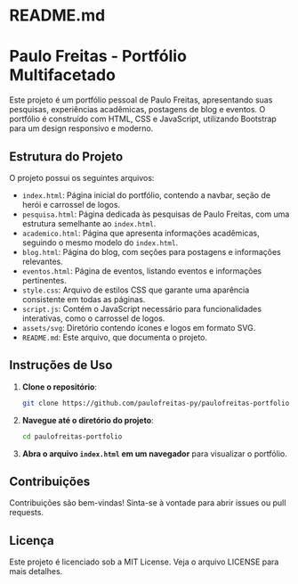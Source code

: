 # README.md

# Paulo Freitas - Portfólio Multifacetado

Este projeto é um portfólio pessoal de Paulo Freitas, apresentando suas pesquisas, experiências acadêmicas, postagens de blog e eventos. O portfólio é construído com HTML, CSS e JavaScript, utilizando Bootstrap para um design responsivo e moderno.

## Estrutura do Projeto

O projeto possui os seguintes arquivos:

- `index.html`: Página inicial do portfólio, contendo a navbar, seção de herói e carrossel de logos.
- `pesquisa.html`: Página dedicada às pesquisas de Paulo Freitas, com uma estrutura semelhante ao `index.html`.
- `academico.html`: Página que apresenta informações acadêmicas, seguindo o mesmo modelo do `index.html`.
- `blog.html`: Página do blog, com seções para postagens e informações relevantes.
- `eventos.html`: Página de eventos, listando eventos e informações pertinentes.
- `style.css`: Arquivo de estilos CSS que garante uma aparência consistente em todas as páginas.
- `script.js`: Contém o JavaScript necessário para funcionalidades interativas, como o carrossel de logos.
- `assets/svg`: Diretório contendo ícones e logos em formato SVG.
- `README.md`: Este arquivo, que documenta o projeto.

## Instruções de Uso

1. **Clone o repositório**:
   ```bash
   git clone https://github.com/paulofreitas-py/paulofreitas-portfolio.git
   ```

2. **Navegue até o diretório do projeto**:
   ```bash
   cd paulofreitas-portfolio
   ```

3. **Abra o arquivo `index.html` em um navegador** para visualizar o portfólio.

## Contribuições

Contribuições são bem-vindas! Sinta-se à vontade para abrir issues ou pull requests.

## Licença

Este projeto é licenciado sob a MIT License. Veja o arquivo LICENSE para mais detalhes.